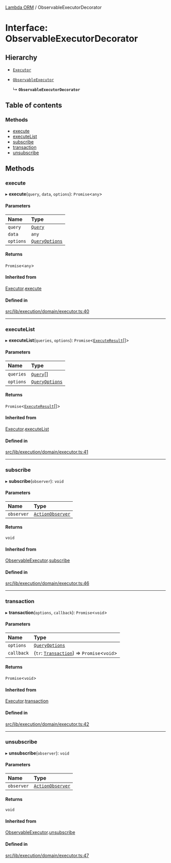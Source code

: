 [Lambda ORM](../README.md) / ObservableExecutorDecorator

# Interface: ObservableExecutorDecorator

## Hierarchy

- [`Executor`](Executor.md)

- [`ObservableExecutor`](ObservableExecutor.md)

  ↳ **`ObservableExecutorDecorator`**

## Table of contents

### Methods

- [execute](ObservableExecutorDecorator.md#execute)
- [executeList](ObservableExecutorDecorator.md#executelist)
- [subscribe](ObservableExecutorDecorator.md#subscribe)
- [transaction](ObservableExecutorDecorator.md#transaction)
- [unsubscribe](ObservableExecutorDecorator.md#unsubscribe)

## Methods

### execute

▸ **execute**(`query`, `data`, `options`): `Promise`\<`any`\>

#### Parameters

| Name | Type |
| :------ | :------ |
| `query` | [`Query`](../classes/Query.md) |
| `data` | `any` |
| `options` | [`QueryOptions`](QueryOptions.md) |

#### Returns

`Promise`\<`any`\>

#### Inherited from

[Executor](Executor.md).[execute](Executor.md#execute)

#### Defined in

[src/lib/execution/domain/executor.ts:40](https://github.com/FlavioLionelRita/lambdaorm/blob/a57c107f/src/lib/execution/domain/executor.ts#L40)

___

### executeList

▸ **executeList**(`queries`, `options`): `Promise`\<[`ExecuteResult`](ExecuteResult.md)[]\>

#### Parameters

| Name | Type |
| :------ | :------ |
| `queries` | [`Query`](../classes/Query.md)[] |
| `options` | [`QueryOptions`](QueryOptions.md) |

#### Returns

`Promise`\<[`ExecuteResult`](ExecuteResult.md)[]\>

#### Inherited from

[Executor](Executor.md).[executeList](Executor.md#executelist)

#### Defined in

[src/lib/execution/domain/executor.ts:41](https://github.com/FlavioLionelRita/lambdaorm/blob/a57c107f/src/lib/execution/domain/executor.ts#L41)

___

### subscribe

▸ **subscribe**(`observer`): `void`

#### Parameters

| Name | Type |
| :------ | :------ |
| `observer` | [`ActionObserver`](../classes/ActionObserver.md) |

#### Returns

`void`

#### Inherited from

[ObservableExecutor](ObservableExecutor.md).[subscribe](ObservableExecutor.md#subscribe)

#### Defined in

[src/lib/execution/domain/executor.ts:46](https://github.com/FlavioLionelRita/lambdaorm/blob/a57c107f/src/lib/execution/domain/executor.ts#L46)

___

### transaction

▸ **transaction**(`options`, `callback`): `Promise`\<`void`\>

#### Parameters

| Name | Type |
| :------ | :------ |
| `options` | [`QueryOptions`](QueryOptions.md) |
| `callback` | (`tr`: [`Transaction`](../classes/Transaction.md)) => `Promise`\<`void`\> |

#### Returns

`Promise`\<`void`\>

#### Inherited from

[Executor](Executor.md).[transaction](Executor.md#transaction)

#### Defined in

[src/lib/execution/domain/executor.ts:42](https://github.com/FlavioLionelRita/lambdaorm/blob/a57c107f/src/lib/execution/domain/executor.ts#L42)

___

### unsubscribe

▸ **unsubscribe**(`observer`): `void`

#### Parameters

| Name | Type |
| :------ | :------ |
| `observer` | [`ActionObserver`](../classes/ActionObserver.md) |

#### Returns

`void`

#### Inherited from

[ObservableExecutor](ObservableExecutor.md).[unsubscribe](ObservableExecutor.md#unsubscribe)

#### Defined in

[src/lib/execution/domain/executor.ts:47](https://github.com/FlavioLionelRita/lambdaorm/blob/a57c107f/src/lib/execution/domain/executor.ts#L47)
